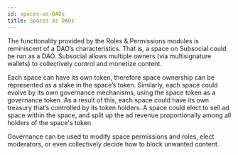 ```yaml
---
id: spaces-as-DAOs
title: Spaces as DAOs
---
```


The functionality provided by the Roles & Permissions modules is reminiscent of a DAO’s
characteristics. That is, a space on Subsocial could be run as a DAO. Subsocial allows multiple
owners (via multisignature wallets) to collectively control and monetize content.

Each space can have its own token, therefore space ownership can be represented as a stake
in the space’s token. Similarly, each space could evolve by its own governance mechanisms,
using the space token as a governance token. As a result of this, each space could have its own treasury
that’s controlled by its token holders. A space could elect to sell ad space within the space, 
and split up the ad revenue proportionally among all holders of the space's token.

Governance can be used to modify space permissions and roles, elect moderators, or even
collectively decide how to block unwanted content.
